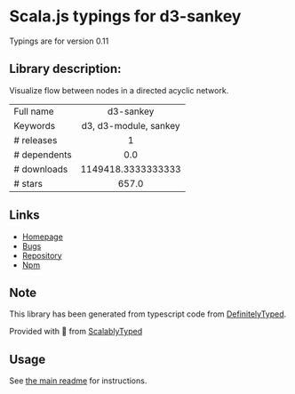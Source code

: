 
# Scala.js typings for d3-sankey

Typings are for version 0.11

## Library description:
Visualize flow between nodes in a directed acyclic network.

|                    |                 |
| ------------------ | :-------------: |
| Full name          | d3-sankey |
| Keywords           | d3, d3-module, sankey |
| # releases         | 1 |
| # dependents       | 0.0 |
| # downloads        | 1149418.3333333333 |
| # stars            | 657.0 |

## Links
- [Homepage](https://github.com/d3/d3-sankey)
- [Bugs](https://github.com/d3/d3-sankey/issues)
- [Repository](https://github.com/d3/d3-sankey)
- [Npm](https://www.npmjs.com/package/d3-sankey)
    


## Note
This library has been generated from typescript code from [DefinitelyTyped](https://definitelytyped.org).

Provided with :purple_heart: from [ScalablyTyped](https://github.com/oyvindberg/ScalablyTyped)

## Usage
See [the main readme](../../readme.md) for instructions.


